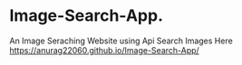 # Image-Search-App.
An Image Seraching Website using Api
Search Images Here https://anurag22060.github.io/Image-Search-App/
